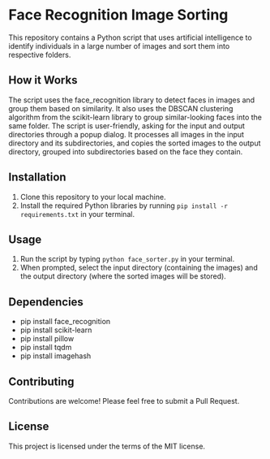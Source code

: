 # Face Recognition Image Sorting

This repository contains a Python script that uses artificial intelligence to identify individuals in a large number of images and sort them into respective folders.

## How it Works

The script uses the face_recognition library to detect faces in images and group them based on similarity. It also uses the DBSCAN clustering algorithm from the scikit-learn library to group similar-looking faces into the same folder. The script is user-friendly, asking for the input and output directories through a popup dialog. It processes all images in the input directory and its subdirectories, and copies the sorted images to the output directory, grouped into subdirectories based on the face they contain.

## Installation

1. Clone this repository to your local machine.
2. Install the required Python libraries by running `pip install -r requirements.txt` in your terminal.

## Usage

1. Run the script by typing `python face_sorter.py` in your terminal.
2. When prompted, select the input directory (containing the images) and the output directory (where the sorted images will be stored).

## Dependencies

- pip install face_recognition
- pip install scikit-learn
- pip install pillow
- pip install tqdm
- pip install imagehash

## Contributing

Contributions are welcome! Please feel free to submit a Pull Request.

## License

This project is licensed under the terms of the MIT license.
